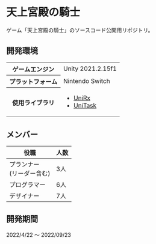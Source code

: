 # 天上宮殿の騎士
ゲーム「天上宮殿の騎士」のソースコード公開用リポジトリ。

## 開発環境

<table>
    <tr>
        <th>ゲームエンジン
        <td>Unity 2021.2.15f1
    </tr>
    <tr>
        <th>プラットフォーム
        <td>Nintendo Switch
    </tr>
    <tr>
        <th>使用ライブラリ
        <td>
            <ul>
                <li><a href="https://github.com/neuecc/UniRx">UniRx</a>
                <li><a href="https://github.com/Cysharp/UniTask">UniTask</a>
            </ul>
        </td>
    </tr>
</table>

## メンバー

| 役職 | 人数 |
| ---- | ---- |
| プランナー<br>(リーダー含む) | 3人 |
| プログラマー | 6人 |
| デザイナー | 7人 |

## 開発期間

2022/4/22 ～ 2022/09/23
